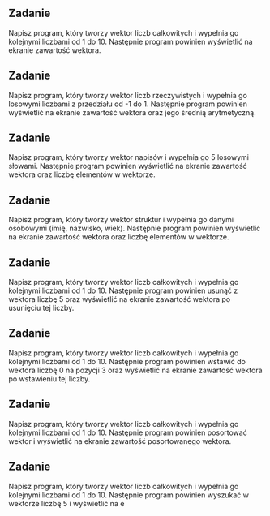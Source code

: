 ## Zadanie
Napisz program, który tworzy wektor liczb całkowitych i wypełnia go kolejnymi liczbami od 1 do 10. Następnie program powinien wyświetlić na ekranie zawartość wektora.
## Zadanie
Napisz program, który tworzy wektor liczb rzeczywistych i wypełnia go losowymi liczbami z przedziału od -1 do 1. Następnie program powinien wyświetlić na ekranie zawartość wektora oraz jego średnią arytmetyczną.
## Zadanie
Napisz program, który tworzy wektor napisów i wypełnia go 5 losowymi słowami. Następnie program powinien wyświetlić na ekranie zawartość wektora oraz liczbę elementów w wektorze.
## Zadanie
Napisz program, który tworzy wektor struktur i wypełnia go danymi osobowymi (imię, nazwisko, wiek). Następnie program powinien wyświetlić na ekranie zawartość wektora oraz liczbę elementów w wektorze.
## Zadanie
Napisz program, który tworzy wektor liczb całkowitych i wypełnia go kolejnymi liczbami od 1 do 10. Następnie program powinien usunąć z wektora liczbę 5 oraz wyświetlić na ekranie zawartość wektora po usunięciu tej liczby.
## Zadanie
Napisz program, który tworzy wektor liczb całkowitych i wypełnia go kolejnymi liczbami od 1 do 10. Następnie program powinien wstawić do wektora liczbę 0 na pozycji 3 oraz wyświetlić na ekranie zawartość wektora po wstawieniu tej liczby.
## Zadanie
Napisz program, który tworzy wektor liczb całkowitych i wypełnia go kolejnymi liczbami od 1 do 10. Następnie program powinien posortować wektor i wyświetlić na ekranie zawartość posortowanego wektora.
## Zadanie
Napisz program, który tworzy wektor liczb całkowitych i wypełnia go kolejnymi liczbami od 1 do 10. Następnie program powinien wyszukać w wektorze liczbę 5 i wyświetlić na e
